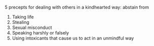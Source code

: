 5 precepts for dealing with others in a kindhearted way: abstain from
1. Taking life
2. Stealing
3. Sexual misconduct
4. Speaking harshly or falsely
5. Using intoxicants that cause us to act in an unmindful way